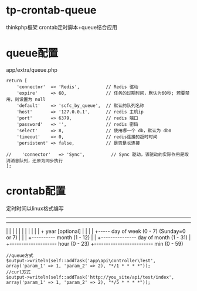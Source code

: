 # tp-crontab-queue
thinkphp框架 crontab定时脚本+queue结合应用


# queue配置
app/extra/queue.php

```
return [
    'connector'  => 'Redis',          // Redis 驱动
    'expire'     => 60,               // 任务的过期时间，默认为60秒; 若要禁用，则设置为 null
    'default'    => 'scfc_by_queue',  // 默认的队列名称
    'host'       => '127.0.0.1',      // redis 主机ip
    'port'       => 6379,             // redis 端口
    'password'   => '',               // redis 密码
    'select'     => 8,                // 使用哪一个 db，默认为 db0
    'timeout'    => 0,                // redis连接的超时时间
    'persistent' => false,            // 是否是长连接

//    'connector'   => 'Sync',		    // Sync 驱动，该驱动的实际作用是取消消息队列，还原为同步执行
];
```

# crontab配置

定时时间以linux格式编写
*    *    *    *    *    *
-    -    -    -    -    -
|    |    |    |    |    |
|    |    |    |    |    + year [optional]
|    |    |    |    +----- day of week (0 - 7) (Sunday=0 or 7)
|    |    |    +---------- month (1 - 12)
|    |    +--------------- day of month (1 - 31)
|    +-------------------- hour (0 - 23)
+------------------------- min (0 - 59)
```
//queue方式
$output->writeln(self::addTask('app\api\controller\Test', array('param_1' => 1, 'param_2' => 2), "*/1 * * * *"));
//curl方式
$output->writeln(self::addTask('http://you_site/api/test/index', array('param_1' => 1, 'param_2' => 2), "*/5 * * * *"));

```

